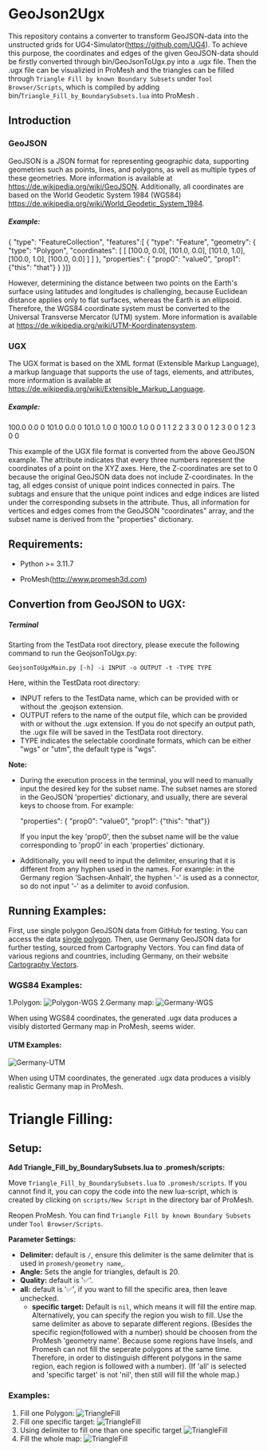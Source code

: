 # GeoJson2Ugx

This repository contains a converter to transform GeoJSON-data into the unstructed grids for UG4-Simulator(https://github.com/UG4). To achieve this purpose, the coordinates and edges of the given GeoJSON-data should be firstly converted through bin/GeoJsonToUgx.py into a .ugx file. Then the .ugx file can be visualizied in ProMesh and the triangles can be filled through `Triangle Fill by known Boundary Subsets` under `Tool Browser/Scripts`, which is compiled by adding bin/`Triangle_Fill_by_BoundarySubsets.lua` into ProMesh .

## Introduction

### GeoJSON

GeoJSON is a JSON format for representing geographic data, supporting geometries such as points, lines, and polygons, as well as multiple types of these geometries. More information is available at https://de.wikipedia.org/wiki/GeoJSON. Additionally, all coordinates are based on the World Geodetic System 1984 (WGS84) https://de.wikipedia.org/wiki/World_Geodetic_System_1984.

##### Example:

{ "type": "FeatureCollection",
  "features":[
    { "type": "Feature",
      "geometry": {
        "type": "Polygon",
        "coordinates": [
          [ [100.0, 0.0], [101.0, 0.0], [101.0, 1.0],
            [100.0, 1.0], [100.0, 0.0] ]
        ]
      },
      "properties": {
        "prop0": "value0",
        "prop1": {"this": "that"}
      }
    }]}

However, determining the distance between two points on the Earth's surface using latitudes and longitudes is challenging, because Euclidean distance applies only to flat surfaces, whereas the Earth is an ellipsoid. Therefore, the WGS84 coordinate system must be converted to the Universal Transverse Mercator (UTM) system. More information is available at https://de.wikipedia.org/wiki/UTM-Koordinatensystem.

### UGX

The UGX format is based on the XML format (Extensible Markup Language), a markup language that supports the use of tags, elements, and attributes, more information is available at https://de.wikipedia.org/wiki/Extensible_Markup_Language. 

##### Example:

<?xml version='1.0' encoding='utf-8'?>

<grid name="defGrid">
    <vertices coords="3">100.0 0.0 0 101.0 0.0 0 101.0 1.0 0 100.0 1.0 0 </vertices>    <edges>0 1 1 2 2 3 3 0 </edges>
      <subset_handler name="defSH">
        <subset name="value0" color="0.588235 0.588235 1 1" state="393216">
            <vertices>0 1 2 3 0 </vertices>
              <edges>0 1 2 3 </edges>
          </subset>
      </subset_handler>
      <selector name="defSel" />
      <projection_handler name="defPH" subset_handler="0">
      <default type="default">0 0</default>
      </projection_handler>
</grid>

This example of the UGX file format is converted from the above GeoJSON example. The attribute <vertices coords="3"> indicates that every three numbers represent the coordinates of a point on the XYZ axes. Here, the Z-coordinates are set to 0 because the original GeoJSON data does not include Z-coordinates. In the <edges> tag, all edges consist of unique point indices connected in pairs. The subtags <vertices> and <edges> ensure that the unique point indices and edge indices are listed under the corresponding subsets in the <subset name=" "> attribute. Thus, all information for vertices and edges comes from the GeoJSON "coordinates" array, and the subset name is derived from the "properties" dictionary.

## Requirements:

- Python >= 3.11.7

- ProMesh(http://www.promesh3d.com)

## Convertion from GeoJSON to UGX:

##### Terminal

Starting from the TestData root directory, please execute the following command to run the GeojsonToUgx.py:

```
GeojsonToUgxMain.py [-h] -i INPUT -o OUTPUT -t -TYPE TYPE
```

Here, within the TestData root directory:

- INPUT refers to the TestData name, which can be provided with or without the .geojson extension.
- OUTPUT refers to the name of the output file, which can be provided with or without the .ugx extension. If you do not specify an output path, the .ugx file will be saved in the TestData root directory.
- TYPE indicates the selectable coordinate formats, which can be either "wgs" or "utm", the default type is "wgs".

**Note:**

- During the execution process in the terminal, you will need to manually input the desired key for the subset name. The subset names are stored in the GeoJSON 'properties' dictionary, and usually, there are several keys to choose from.             For example:
  
  "properties": { "prop0": "value0", "prop1": {"this": "that"}}
  
  If you input the key 'prop0', then the subset name will be the value corresponding   to 'prop0' in each 'properties' dictionary.

- Additionally, you will need to input the delimiter, ensuring that it is different from any hyphen used in the names. 
  For example:
  in the Germany region 'Sachsen-Anhalt', the hyphen '-' is used as a connector, so do not input '-' as a delimiter to avoid confusion.

## Running Examples:

First, use single polygon GeoJSON data from GitHub for testing. You can access the data [single polygon](https://github.com/mapbox/tokml/blob/master/test/data/polygon.geojson). Then, use Germany GeoJSON data for further testing, sourced from Cartography Vectors. You can find data of various regions and countries, including Germany, on their website [Cartography Vectors](https://cartographyvectors.com/map/276-germany). 

### WGS84 Examples:

1.Polygon:
![Polygon-WGS](./polygon.png "Polygon-WGS")
2.Germany map:
![Germany-WGS](./germany-wgs.png "Germany-WGS")

When using WGS84 coordinates, the generated .ugx data produces a visibly distorted Germany map in ProMesh, seems wider.

#### UTM Examples:

![Germany-UTM](./germany-utm.png "Germany-UTM")

When using UTM coordinates, the generated .ugx data produces a visibly realistic Germany map in ProMesh.

# Triangle Filling:

## Setup:

**Add Triangle_Fill_by_BoundarySubsets.lua to .promesh/scripts:**

Move `Triangle_Fill_by_BoundarySubsets.lua` to `.promesh/scripts`. If you cannot find it, you can copy the code into the new lua-script, which is created by clicking on `scripts/New Script` in the directory bar of ProMesh.

Reopen ProMesh. You can find `Triangle Fill by known Boundary Subsets` under `Tool Browser/Scripts`.

**Parameter Settings:**

- **Delimiter:** default is `/`, ensure this delimiter is the same delimiter that is used in `promesh/geometry name`,.
- **Angle:** Sets the angle for triangles, default is 20.
- **Quality:** default is '✅'.
- **all:** default is '✅', if you want to fill the specific area, then leave unchecked.
  - **specific target:** Default is `nil`, which means it will fill the entire map. Alternatively, you can specify the region you wish to fill. Use the same delimiter as above to separate different regions.
    (Besides the specific region(followed with a number) should be choosen from the ProMesh 'geometry name'. Because some regions have Insels, and Promesh can not fill the seperate polygons at the same time. Therefore, in order to distinguish different polygons in the same region, each region is followed with a number).
     (If 'all' is selected and 'specific target' is not 'nil', then still will fill the whole map.)

### Examples:

1. Fill one Polygon:
   ![TriangleFill](./fill-one-polygon.png "Triangle-Fill")
2. Fill one specific target: 
   ![TriangleFill](./Bayern1.png "Triangle-Fill")
3. Using delimiter to fill one than one specific target
   ![TriangleFill](./hessen1-bayern1.png "Triangle-Fill")
4. Fill the whole map:
   ![TriangleFill](./triangle-fill.png "Triangle-Fill")
